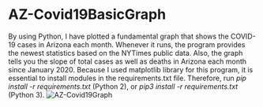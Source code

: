 # AZ-Covid19BasicGraph
By using Python, I have plotted a fundamental graph that shows the COVID-19 cases in Arizona each month. Whenever it runs, the program provides the newest statistics based on the NYTimes public data. Also, the graph tells you the slope of total cases as well as deaths in Arizona each month since January 2020.
Because I used matplotlib library for this program, it is essential to install modules in the requirements.txt file. Therefore, run *pip install -r requirements.txt* (Python 2), or *pip3 install -r requirements.txt* (Python 3).
![AZ-Covid19Graph](https://user-images.githubusercontent.com/51266998/103824510-4f5c4a00-5031-11eb-99e6-eb4ff0c8298a.png)
